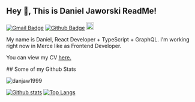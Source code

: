 ## Hey 👋, This is Daniel Jaworski ReadMe!
[![Gmail Badge](https://img.shields.io/badge/-daniel.jaworski1999@gmail.com-c14438?style=flat&logo=Gmail&logoColor=white&link=mailto:daniel.jaworski1999@gmail.com)](mailto:daniel.jaworski1999@gmail.com) 
[![Github Badge](https://img.shields.io/badge/-danjaw1999-grey?style=flat&logo=github&logoColor=white&link=https://github.com/danjaw1999/)](https://www.github.com/danjaw1999/)
<a href="https://www.linkedin.com/in/daniel-jaworski1999"><img src=https://static-exp1.licdn.com/sc/h/95o6rrc5ws6mlw6wqzy0xgj7y height=20 alt=LinkedIn> </a>
<p align='left'>My name is Daniel, React Developer + TypeScript + GraphQL. I'm working right now in Merce like as Frontend Developer.</p><p align='left'> You can view my CV <a href='https://drive.google.com/drive/folders/1yiJBW9NpYtMghYDq3qRuUemei-mnyXH5 ' target=_blank><u>here</u>.</a>

</p>
## Some of my Github Stats
<p align=left> <img src=https://komarev.com/ghpvc/?username=danjaw1999 alt=danjaw1999 /> </p>

[![Github stats](https://github-readme-stats.vercel.app/api?username=danjaw1999&show_icons=true&include_all_commits=true)](https://github.com/danjaw1999/github-readme-stats)
[![Top Langs](https://github-readme-stats.vercel.app/api/top-langs/?username=danjaw1999&layout=compact)](https://github.com/danjaw1999/github-readme-stats)

